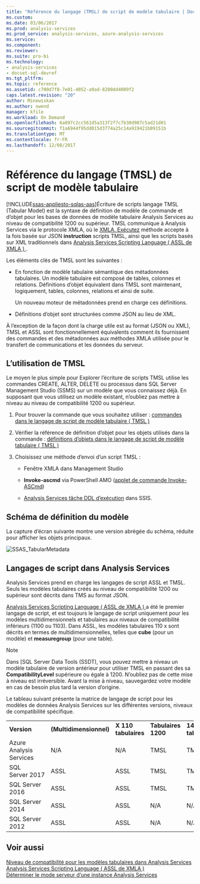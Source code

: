 ```yaml
---
title: "Référence du langage (TMSL) de script de modèle tabulaire | Documents Microsoft"
ms.custom: 
ms.date: 03/06/2017
ms.prod: analysis-services
ms.prod_service: analysis-services, azure-analysis-services
ms.service: 
ms.component: 
ms.reviewer: 
ms.suite: pro-bi
ms.technology:
- analysis-services
- docset-sql-devref
ms.tgt_pltfrm: 
ms.topic: reference
ms.assetid: c700d7f8-7e01-4052-a9ad-8200dd4009f2
caps.latest.revision: "20"
author: Minewiskan
ms.author: owend
manager: kfile
ms.workload: On Demand
ms.openlocfilehash: 6a897c2cc561d5a313f2f7c7b30d987c5ad21d01
ms.sourcegitcommit: f1a6944f95dd015d3774a25c14a919421b09151b
ms.translationtype: MT
ms.contentlocale: fr-FR
ms.lasthandoff: 12/08/2017
---
```

# <a name="tabular-model-scripting-language-tmsl-reference"></a>Référence du langage (TMSL) de script de modèle tabulaire
[!INCLUDE[ssas-appliesto-sqlas-aas](../includes/ssas-appliesto-sqlas-aas.md)]Écriture de scripts langage TMSL (Tabular Model) est la syntaxe de définition de modèle de commande et d’objet pour les bases de données de modèle tabulaire Analysis Services au niveau de compatibilité 1200 ou supérieur. TMSL communique à Analysis Services via le protocole XMLA, où le [XMLA. Exécutez](../analysis-services/xmla/xml-elements-methods-execute.md) méthode accepte à la fois basée sur JSON **instruction** scripts TMSL, ainsi que les scripts basés sur XML traditionnels dans [Analysis Services Scripting Language &#40; ASSL de XMLA &#41; ](../analysis-services/scripting/analysis-services-scripting-language-assl-for-xmla.md).  
  
 Les éléments clés de TMSL sont les suivantes :  
  
-   En fonction de modèle tabulaire sémantique des métadonnées tabulaires. Un modèle tabulaire est composé de tables, colonnes et relations. Définitions d’objet équivalent dans TMSL sont maintenant, logiquement, tables, colonnes, relations et ainsi de suite.  
  
     Un nouveau moteur de métadonnées prend en charge ces définitions.  
  
-   Définitions d’objet sont structurées comme JSON au lieu de XML.  
  
 À l’exception de la façon dont la charge utile est au format (JSON ou XML), TMSL et ASSL sont fonctionnellement équivalents comment ils fournissent des commandes et des métadonnées aux méthodes XMLA utilisée pour le transfert de communications et les données du serveur.  
  
## <a name="how-to-use-tmsl"></a>L’utilisation de TMSL  
 Le moyen le plus simple pour Explorer l’écriture de scripts TMSL utilise les commandes CREATE, ALTER, DELETE ou processus dans SQL Server Management Studio (SSMS) sur un modèle que vous connaissez déjà. En supposant que vous utilisez un modèle existant, n’oubliez pas mettre à niveau au niveau de compatibilité 1200 ou supérieur.  
  
1.  Pour trouver la commande que vous souhaitez utiliser : [commandes dans le langage de script de modèle tabulaire &#40; TMSL &#41;](../analysis-services/tabular-models-scripting-language-commands/tmsl-reference-commands.md)  
  
2.  Vérifier la référence de définition d’objet pour les objets utilisés dans la commande : [définitions d’objets dans le langage de script de modèle tabulaire &#40; TMSL &#41;](../analysis-services/tabular-models-scripting-language-objects/tmsl-reference-tabular-objects.md)  
  
3.  Choisissez une méthode d’envoi d’un script TMSL :  
  
    -   Fenêtre XMLA dans Management Studio  
  
    -   **Invoke-ascmd** via PowerShell AMO ([applet de commande Invoke-ASCmd](../analysis-services/powershell/invoke-ascmd-cmdlet.md))  
  
    -   [Analysis Services tâche DDL d’exécution](../integration-services/control-flow/analysis-services-execute-ddl-task.md) dans SSIS.  
  
## <a name="model-definition-schema"></a>Schéma de définition du modèle  
 La capture d’écran suivante montre une version abrégée du schéma, réduite pour afficher les objets principaux.  
  
 ![SSAS_TabularMetadata](../analysis-services/media/ssas-tabularmetadata.JPG "SSAS_TabularMetadata")  
  
## <a name="scripting-languages-in-analysis-services"></a>Langages de script dans Analysis Services  
 Analysis Services prend en charge les langages de script ASSL et TMSL. Seuls les modèles tabulaires créés au niveau de compatibilité 1200 ou supérieur sont décrits dans TMS au format JSON.  
  
 [Analysis Services Scripting Language &#40; ASSL de XMLA &#41; ](../analysis-services/scripting/analysis-services-scripting-language-assl-for-xmla.md) a été le premier langage de script, et est toujours le langage de script uniquement pour les modèles multidimensionnels et tabulaires aux niveaux de compatibilité inférieurs (1100 ou 1103). Dans ASSL, les modèles tabulaires 110 x sont décrits en termes de multidimensionnelles, telles que **cube** (pour un modèle) et **measuregroup** (pour une table).  
  
> [!NOTE]  
>  Dans [SQL Server Data Tools (SSDT), vous pouvez mettre à niveau un modèle tabulaire de version antérieur pour utiliser TMSL en passant des sa **CompatibilityLevel** supérieure ou égale à 1200. N’oubliez pas de cette mise à niveau est irréversible. Avant la mise à niveau, sauvegardez votre modèle en cas de besoin plus tard la version d’origine.  
  
 Le tableau suivant présente la matrice de langage de script pour les modèles de données Analysis Services sur les différentes versions, niveaux de compatibilité spécifique.  

||||||  
|-|-|-|-|-|  
|**Version**|**(Multidimensionnel)**|**X 110 tabulaires**|**Tabulaires 1200**| **1400 tabulaire** |
|Azure Analysis Services|N/A|N/A|TMSL|TMSL| 
|SQL Server 2017|ASSL|ASSL|TMSL|TMSL| 
|SQL Server 2016|ASSL|ASSL|TMSL|TMSL| 
|SQL Server 2014|ASSL|ASSL|N/A|N/A|   
|SQL Server 2012|ASSL|ASSL|N/A|N/A|  

  
## <a name="see-also"></a>Voir aussi  
 [Niveau de compatibilité pour les modèles tabulaires dans Analysis Services](../analysis-services/tabular-models/compatibility-level-for-tabular-models-in-analysis-services.md)   
 [Analysis Services Scripting Language &#40; ASSL de XMLA &#41;](../analysis-services/scripting/analysis-services-scripting-language-assl-for-xmla.md)   
 [Déterminer le mode serveur d’une instance Analysis Services](../analysis-services/instances/determine-the-server-mode-of-an-analysis-services-instance.md)  
  
  
